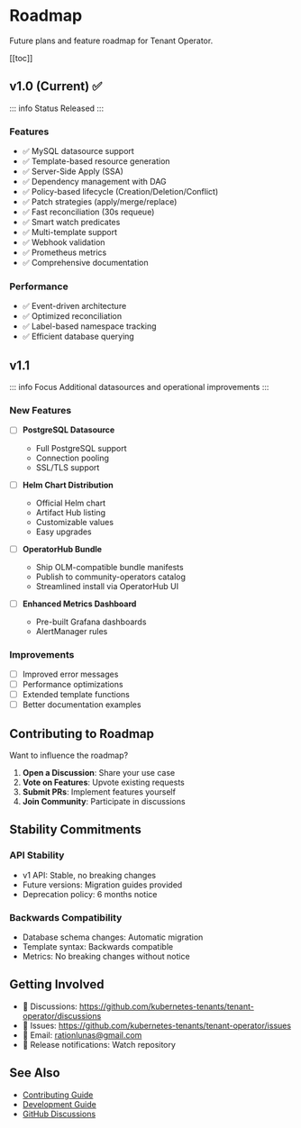 # Roadmap

Future plans and feature roadmap for Tenant Operator.

[[toc]]

## v1.0 (Current) ✅

::: info Status
Released
:::

### Features
- ✅ MySQL datasource support
- ✅ Template-based resource generation
- ✅ Server-Side Apply (SSA)
- ✅ Dependency management with DAG
- ✅ Policy-based lifecycle (Creation/Deletion/Conflict)
- ✅ Patch strategies (apply/merge/replace)
- ✅ Fast reconciliation (30s requeue)
- ✅ Smart watch predicates
- ✅ Multi-template support
- ✅ Webhook validation
- ✅ Prometheus metrics
- ✅ Comprehensive documentation

### Performance
- ✅ Event-driven architecture
- ✅ Optimized reconciliation
- ✅ Label-based namespace tracking
- ✅ Efficient database querying

## v1.1

::: info Focus
Additional datasources and operational improvements
:::

### New Features
- [ ] **PostgreSQL Datasource**
  - Full PostgreSQL support
  - Connection pooling
  - SSL/TLS support

- [ ] **Helm Chart Distribution**
  - Official Helm chart
  - Artifact Hub listing
  - Customizable values
  - Easy upgrades

- [ ] **OperatorHub Bundle**
  - Ship OLM-compatible bundle manifests
  - Publish to community-operators catalog
  - Streamlined install via OperatorHub UI

- [ ] **Enhanced Metrics Dashboard**
  - Pre-built Grafana dashboards
  - AlertManager rules

### Improvements
- [ ] Improved error messages
- [ ] Performance optimizations
- [ ] Extended template functions
- [ ] Better documentation examples

## Contributing to Roadmap

Want to influence the roadmap?

1. **Open a Discussion**: Share your use case
2. **Vote on Features**: Upvote existing requests
3. **Submit PRs**: Implement features yourself
4. **Join Community**: Participate in discussions

## Stability Commitments

### API Stability
- v1 API: Stable, no breaking changes
- Future versions: Migration guides provided
- Deprecation policy: 6 months notice

### Backwards Compatibility
- Database schema changes: Automatic migration
- Template syntax: Backwards compatible
- Metrics: No breaking changes without notice

## Getting Involved

- 💬 Discussions: https://github.com/kubernetes-tenants/tenant-operator/discussions
- 🐛 Issues: https://github.com/kubernetes-tenants/tenant-operator/issues
- 📧 Email: rationlunas@gmail.com
- 🔔 Release notifications: Watch repository

## See Also

- [Contributing Guide](https://github.com/kubernetes-tenants/tenant-operator/blob/main/CONTRIBUTING.md)
- [Development Guide](development.md)
- [GitHub Discussions](https://github.com/kubernetes-tenants/tenant-operator/discussions)
